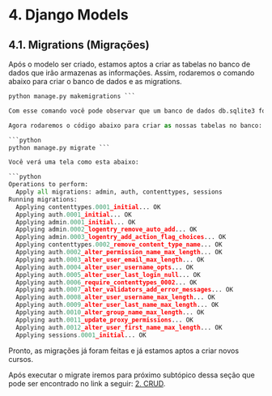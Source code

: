 # 4. Django Models
## 4.1. Migrations (Migrações)

Após o modelo ser criado, estamos aptos a criar as tabelas no banco de dados que irão armazenas as informações. Assim, rodaremos o comando abaixo para criar o banco de dados e as migrations.

```python
python manage.py makemigrations ```

Com esse comando você pode observar que um banco de dados db.sqlite3 foi criado na raiz do seu projeto, ao lado do manage.py e dentro da aplicação cursos foi criada uma pasta chamada migrations e um arquivo __init__.py.

Agora rodaremos o código abaixo para criar as nossas tabelas no banco:

```python
python manage.py migrate ```

Você verá uma tela como esta abaixo:

```python
Operations to perform:
  Apply all migrations: admin, auth, contenttypes, sessions
Running migrations:
  Applying contenttypes.0001_initial... OK
  Applying auth.0001_initial... OK
  Applying admin.0001_initial... OK
  Applying admin.0002_logentry_remove_auto_add... OK
  Applying admin.0003_logentry_add_action_flag_choices... OK
  Applying contenttypes.0002_remove_content_type_name... OK
  Applying auth.0002_alter_permission_name_max_length... OK
  Applying auth.0003_alter_user_email_max_length... OK
  Applying auth.0004_alter_user_username_opts... OK
  Applying auth.0005_alter_user_last_login_null... OK
  Applying auth.0006_require_contenttypes_0002... OK
  Applying auth.0007_alter_validators_add_error_messages... OK
  Applying auth.0008_alter_user_username_max_length... OK
  Applying auth.0009_alter_user_last_name_max_length... OK
  Applying auth.0010_alter_group_name_max_length... OK
  Applying auth.0011_update_proxy_permissions... OK
  Applying auth.0012_alter_user_first_name_max_length... OK
  Applying sessions.0001_initial... OK
```

Pronto, as migrações já foram feitas e já estamos aptos a criar novos cursos.


Após executar o migrate iremos para próximo subtópico dessa seção que pode ser encontrado no link a seguir: [2. CRUD](https://github.com/nunescarol/es3/tree/main/2.%20django/4.%20Django%20Models%20(modelos)/2.%20CRUD).